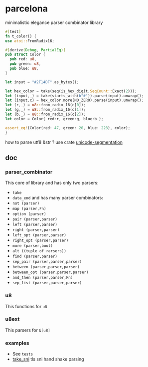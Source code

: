 # parcelona

minimalistic elegance parser combinator library

```rust
#[test]
fn t_color() {
use atoi::FromRadix16;

#[derive(Debug, PartialEq)]
pub struct Color {
  pub red: u8,
  pub green: u8,
  pub blue: u8,
}

let input = "#2F14DF".as_bytes();

let hex_color = take(seq(is_hex_digit,SeqCount::Exact(2)));
let (input,_) = take(starts_with(b"#")).parse(input).unwrap();
let (input,c) = hex_color.more(NO_ZERO).parse(input).unwrap();
let (r,_) = u8::from_radix_16(c[0]);
let (g,_) = u8::from_radix_16(c[1]);
let (b,_) = u8::from_radix_16(c[2]);
let color = Color{ red:r, green:g, blue:b };

assert_eq!(Color{red: 47, green: 20, blue: 223}, color);
}
```

how to parse utf8 &str ? use crate [unicode-segmentation](https://github.com/unicode-rs/unicode-segmentation)

## doc

### parser_combinator
This core of library and has only two parsers:
- `take`
- `data_end`
and has many parser combinators:
- `not (parser)`
- `map (parser,Fn)`
- `option (parser)`
- `pair (parser,parser)`
- `left (parser,parser)`
- `right (parser,parser)`
- `left_opt (parser,parser)`
- `right_opt (parser,parser)`
- `more (parser,bool)`
- `alt ((tuple of rarsers))`
- `find (parser,parser)`
- `sep_pair (parser,parser,parser)`
- `between (parser,parser,parser)`
- `between_opt (parser,parser,parser)`
- `and_then (parser,parser,Fn)`
- `sep_list (parser,parser,parser)`

### u8
This functions for `u8`

### u8ext
This parsers for `&[u8]`

### examples
- See `tests`
- [take_sni](https://github.com/Cergoo/take_sni) tls sni hand shake parsing